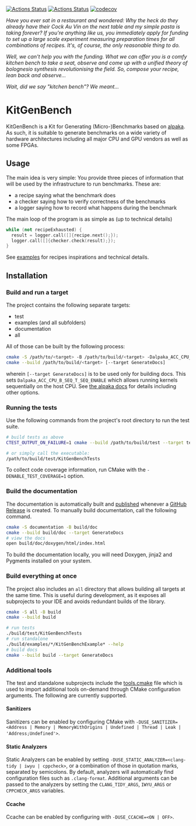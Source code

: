 [![Actions Status](https://github.com/chillenzer/KitGenBench/workflows/Ubuntu/badge.svg)](https://github.com/chillenzer/KitGenBench/actions)
[![Actions Status](https://github.com/chillenzer/KitGenBench/workflows/Install/badge.svg)](https://github.com/chillenzer/KitGenBench/actions)
[![codecov](https://codecov.io/gh/chillenzer/KitGenBench/branch/master/graph/badge.svg)](https://codecov.io/gh/chillenzer/KitGenBench)

*Have you ever sat in a restaurant and wondered: Why the heck do they already have their Cock Au Vin on the next table and my simple pasta is taking forever? If you're anything like us, you immediately apply for funding to set up a large scale experiment measuring preparation times for all combinations of recipes. It's, of course, the only reasonable thing to do.*

*Well, we can't help you with the funding. What we can offer you is a comfy kitchen bench to take a seat, observe and come up with a unified theory of bolognesio synthesis revolutionising the field. So, compose your recipe, lean back and observe...*

*Wait, did we say "kitchen bench"? We meant...*

# KitGenBench

KitGenBench is a Kit for Generating (Micro-)Benchmarks based on [alpaka](https://github.com/alpaka-group/alpaka).
As such, it is suitable to generate benchmarks on a wide variety of hardware architectures
including all major CPU and GPU vendors as well as some FPGAs.

## Usage

The main idea is very simple:
You provide three pieces of information that will be used by the infrastructure to run benchmarks.
These are:

- a recipe saying what the benchmark does
- a checker saying how to verify correctness of the benchmarks
- a logger saying how to record what happens during the benchmark

The main loop of the program is as simple as (up to technical details)

```C++
while (not recipeExhausted) {
  result = logger.call([]{recipe.next();});
  logger.call([]{checker.check(result);});
}
```

See [examples](./examples) for recipes inspirations and technical details.

## Installation

### Build and run a target

The project contains the following separate targets:

- test
- examples (and all subfolders)
- documentation
- all

All of those can be built by the following process:

```bash
cmake -S /path/to/<target> -B /path/to/build/<target> -Dalpaka_ACC_CPU_B_SEQ_T_SEQ_ENABLE:BOOL=ON
cmake --build /path/to/build/<target> [--target GenerateDocs]
```

wherein `[--target GenerateDocs]` is to be used only for building docs.
This sets `Dalpaka_ACC_CPU_B_SEQ_T_SEQ_ENABLE` which allows running kernels sequentially on the host CPU.
See [the alpaka docs](https://alpaka.readthedocs.io/en/stable/advanced/cmake.html) for details including other options.

### Running the tests

Use the following commands from the project's root directory to run the test suite.

```bash
# build tests as above
CTEST_OUTPUT_ON_FAILURE=1 cmake --build /path/to/build/test --target test

# or simply call the executable:
/path/to/build/test/KitGenBenchTests
```

To collect code coverage information, run CMake with the `-DENABLE_TEST_COVERAGE=1` option.

### Build the documentation

The documentation is automatically built and [published](https://chillenzer.github.io/KitGenBench) whenever a [GitHub Release](https://help.github.com/en/github/administering-a-repository/managing-releases-in-a-repository) is created.
To manually build documentation, call the following command.

```bash
cmake -S documentation -B build/doc
cmake --build build/doc --target GenerateDocs
# view the docs
open build/doc/doxygen/html/index.html
```

To build the documentation locally, you will need Doxygen, jinja2 and Pygments installed on your system.

### Build everything at once

The project also includes an `all` directory that allows building all targets at the same time.
This is useful during development, as it exposes all subprojects to your IDE and avoids redundant builds of the library.

```bash
cmake -S all -B build
cmake --build build

# run tests
./build/test/KitGenBenchTests
# run standalone
./build/examples/*/KitGenBenchExample* --help
# build docs
cmake --build build --target GenerateDocs
```

### Additional tools

The test and standalone subprojects include the [tools.cmake](cmake/tools.cmake) file which is used to import additional tools on-demand through CMake configuration arguments.
The following are currently supported.

#### Sanitizers

Sanitizers can be enabled by configuring CMake with `-DUSE_SANITIZER=<Address | Memory | MemoryWithOrigins | Undefined | Thread | Leak | 'Address;Undefined'>`.

#### Static Analyzers

Static Analyzers can be enabled by setting `-DUSE_STATIC_ANALYZER=<clang-tidy | iwyu | cppcheck>`, or a combination of those in quotation marks, separated by semicolons.
By default, analyzers will automatically find configuration files such as `.clang-format`.
Additional arguments can be passed to the analyzers by setting the `CLANG_TIDY_ARGS`, `IWYU_ARGS` or `CPPCHECK_ARGS` variables.

#### Ccache

Ccache can be enabled by configuring with `-DUSE_CCACHE=<ON | OFF>`.
